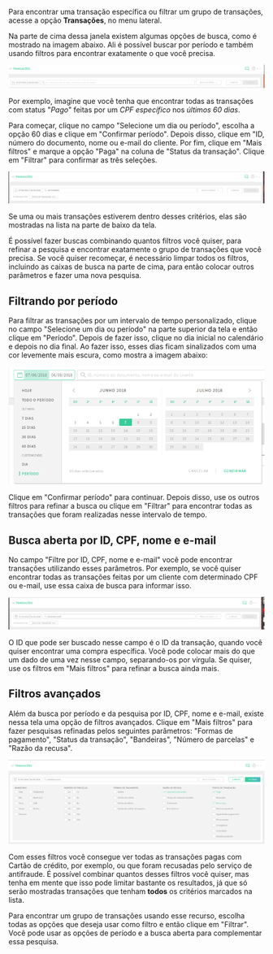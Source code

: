 Para encontrar uma transação específica ou filtrar um grupo de transações, acesse a opção **Transações**, no menu lateral.  

Na parte de cima dessa janela existem algumas opções de busca, como é mostrado na imagem abaixo. Ali é possível buscar por período e também usando filtros para encontrar exatamente o que você precisa. 

<img src="img/Transações/Encontrando Transacoes/FiltrosFechados.png" />

Por exemplo, imagine que você tenha que encontrar todas as transações com status "*Pago*" feitas por um *CPF específico* nos *últimos 60 dias*.  

Para começar, clique no campo "Selecione um dia ou período", escolha a opção 60 dias e clique em "Confirmar período". Depois disso, clique em "ID, número do documento, nome ou e-mail do cliente. Por fim, clique em "Mais filtros" e marque a opção "Paga" na coluna de "Status da transação". Clique em "Filtrar" para confirmar as três seleções. 

<img src="img/Transações/Encontrando Transacoes/FiltrosAplicados.png" />

Se uma ou mais transações estiverem dentro desses critérios, elas são mostradas na lista na parte de baixo da tela. 

É possível fazer buscas combinando quantos filtros você quiser, para refinar a pesquisa e encontrar exatamente o grupo de transações que você precisa. Se você quiser recomeçar, é necessário limpar todos os filtros, incluindo as caixas de busca na parte de cima, para então colocar outros parâmetros e fazer uma nova pesquisa. 


## Filtrando por período 

Para filtrar as transações por um intervalo de tempo personalizado, clique no campo "Selecione um dia ou período" na parte superior da tela e então clique em "Período". Depois de fazer isso, clique no dia inicial no calendário e depois no dia final. Ao fazer isso, esses dias ficam sinalizados com uma cor levemente mais escura, como mostra a imagem abaixo: 


<img src="img/Transações/Encontrando Transacoes/DatePicker.png" />

Clique em "Confirmar período" para continuar. Depois disso, use os outros filtros para refinar a busca ou clique em "Filtrar" para encontrar todas as transações que foram realizadas nesse intervalo de tempo. 

## Busca aberta por ID, CPF, nome e e-mail 

No campo "Filtre por ID, CPF, nome e e-mail" você pode encontrar transações utilizando esses parâmetros. Por exemplo, se você quiser encontrar todas as transações feitas por um cliente com determinado CPF ou e-mail, use essa caixa de busca para informar isso. 

<img src="img/Transações/Encontrando Transacoes/filtrosEmails.png" />

O ID que pode ser buscado nesse campo é o ID da transação, quando você quiser encontrar uma compra específica. Você pode colocar mais do que um dado de uma vez nesse campo, separando-os por vírgula. Se quiser, use os filtros em "Mais filtros" para refinar a busca ainda mais. 

## Filtros avançados 

Além da busca por período e da pesquisa por ID, CPF, nome e e-mail, existe nessa tela uma opção de filtros avançados. Clique em "Mais filtros" para fazer pesquisas refinadas pelos seguintes parâmetros: "Formas de pagamento", "Status da transação", "Bandeiras", "Número de parcelas" e "Razão da recusa". 

<img src="img/Transações/Encontrando Transacoes/tabelaFiltros.png" />

Com esses filtros você consegue ver todas as transações pagas com Cartão de crédito, por exemplo, ou que foram recusadas pelo serviço de antifraude. É possível combinar quantos desses filtros você quiser, mas tenha em mente que isso pode limitar bastante os resultados, já que só serão mostradas transações que tenham **todos** os critérios marcados na lista. 

Para encontrar um grupo de transações usando esse recurso, escolha todas as opções que deseja usar como filtro e então clique em "Filtrar". Você pode usar as opções de período e a busca aberta para complementar essa pesquisa.
